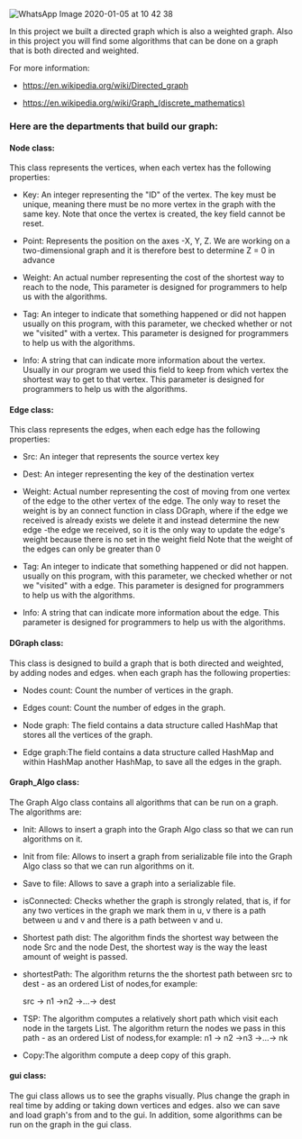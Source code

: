 
![WhatsApp Image 2020-01-05 at 10 42 38](https://user-images.githubusercontent.com/57855070/71777411-292c4600-2fa8-11ea-8c89-4a91053942bd.jpeg)

In this project we built a directed graph which is also a weighted graph.
Also in this project you will find some algorithms that can be done on a graph that is both directed and weighted.

For more information:
* https://en.wikipedia.org/wiki/Directed_graph

* https://en.wikipedia.org/wiki/Graph_(discrete_mathematics)


### Here are the departments that build our graph:
#### Node class:
This class represents the vertices, when each vertex has the following properties:
* Key:
An integer representing the "ID" of the vertex. The key must be unique, meaning there must be no more vertex in the graph with the same key.
Note that once the vertex is created, the key field cannot be reset.

* Point:
Represents the position on the axes -X, Y, Z.
We are working on a two-dimensional graph and it is therefore best to determine Z = 0 in advance

* Weight:
An actual number representing the cost of the shortest way to reach to the node, This parameter is designed for programmers to help us with the algorithms.

* Tag:
An integer to indicate that something happened or did not happen
usually on this program, with this parameter, we checked whether or not we "visited" with a vertex.
This parameter is designed for programmers to help us with the algorithms.

* Info: 
A string that can indicate more information about the vertex.
Usually in our program we used this field to keep from which vertex the shortest way to get to that vertex.
This parameter is designed for programmers to help us with the algorithms.

#### Edge class:
This class represents the edges, when each edge has the following properties:
* Src:
An integer that represents the source vertex key

* Dest:
An integer representing the key of the destination vertex

* Weight:
Actual number representing the cost of moving from one vertex of the edge to the other vertex of the edge.
The only way to reset the weight is by an connect function in class DGraph, where if the edge we received is already exists we delete it and instead determine the new edge -the edge we received, so it is the only way to update the edge's weight because there is no set in the weight field
Note that the weight of the edges can only be greater than 0

* Tag:
An integer to indicate that something happened or did not happen.
usually on this program, with this parameter, we checked whether or not we "visited" with a edge.
This parameter is designed for programmers to help us with the algorithms.

* Info: 
A string that can indicate more information about the edge.
This parameter is designed for programmers to help us with the algorithms.

####  DGraph class:
This class is designed to build a graph  that is both directed and weighted, by adding nodes and edges.
 when each graph has the following properties:
 
 * Nodes count: Count the number of vertices in the graph.
 
 * Edges count: Count the number of edges in the graph.
 
 * Node graph: The field contains a data structure called HashMap that stores all the vertices of the graph.
 
 * Edge graph:The field contains a data structure called HashMap and within HashMap another HashMap, to save all the edges in the graph.
 
 ####  Graph_Algo class:
 The Graph Algo class contains all algorithms that can be run on a graph. The algorithms are:
 
 * Init: Allows to insert a graph into the Graph Algo class so that we can run algorithms on it.
 
 * Init from file: Allows to insert a graph from serializable file into the Graph Algo class so that we can run algorithms on it.

* Save to file: Allows to save a graph into a serializable file.

* isConnected: Checks whether the graph is strongly related, that is, if for any two vertices in the graph we mark them in u, v there is a path between u and v and there is a path between v and u.

* Shortest path dist: The algorithm finds the shortest way between the node Src and the node Dest, the shortest way is the way the least amount of weight is passed.

* shortestPath: The algorithm returns the the shortest path between src to dest - as an ordered List of nodes,for example: 

  src -> n1 ->n2 ->...-> dest

* TSP: The algorithm computes a relatively short path which visit each node in the targets List.
 The algorithm return the nodes we pass in this path  - as an ordered List of nodess,for example: 
  n1 -> n2 ->n3 ->...-> nk

* Copy:The algorithm compute a deep copy of this graph.

####  gui class:

The gui class allows us to see the graphs visually.
Plus change the graph in real time by adding or taking down vertices and edges.
also we can save and load graph's from and to the  gui.
In addition, some algorithms can be run on the graph in the gui class.



















